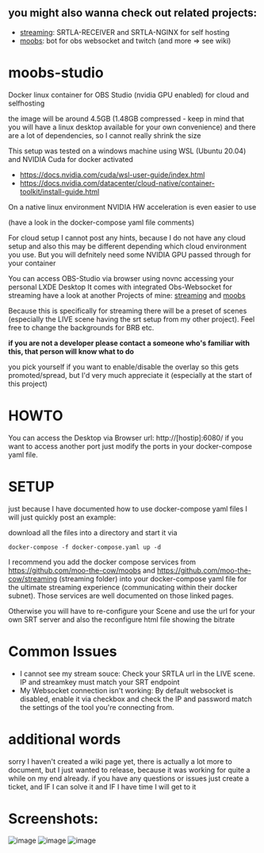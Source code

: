 ## you might also wanna check out related projects:
+ [streaming](https://github.com/moo-the-cow/streaming): SRTLA-RECEIVER and SRTLA-NGINX for self hosting
+ [moobs](https://github.com/moo-the-cow/moobs): bot for obs websocket and twitch (and more => see wiki)

# moobs-studio
Docker linux container for OBS Studio (nvidia GPU enabled) for cloud and selfhosting

the image will be around 4.5GB (1.48GB compressed - keep in mind that you will have a linux desktop available for your own convenience) and there are a lot of dependencies, so I cannot really shrink the size

This setup was tested on a windows machine using WSL (Ubuntu 20.04) and NVIDIA Cuda for docker activated
+ https://docs.nvidia.com/cuda/wsl-user-guide/index.html
+ https://docs.nvidia.com/datacenter/cloud-native/container-toolkit/install-guide.html

On a native linux environment NVIDIA HW acceleration is even easier to use

(have a look in the docker-compose yaml file comments)

For cloud setup I cannot post any hints, because I do not have any cloud setup and also this may be different depending which cloud environment you use.
But you will defnitely need some NVIDIA GPU passed through for your container

You can access OBS-Studio via browser using novnc accessing your personal LXDE Desktop
It comes with integrated Obs-Websocket for streaming have a look at another Projects of mine: [streaming](https://github.com/moo-the-cow/streaming) and [moobs](https://github.com/moo-the-cow/moobs)

Because this is specifically for streaming there will be a preset of scenes (especially the LIVE scene having the srt setup from my other project). Feel free to change the backgrounds for BRB etc.

**if you are not a developer please contact a someone who's familiar with this, that person will know what to do**

you pick yourself if you want to enable/disable the overlay so this gets promoted/spread, but I'd very much appreciate it (especially at the start of this project)

# HOWTO
You can access the Desktop via Browser url: http://[hostip]:6080/ if you want to access another port just modify the ports in your docker-compose yaml file.

# SETUP
just because I have documented how to use docker-compose yaml files I will just quickly post an example:

download all the files into a directory and start it via 

`docker-compose -f docker-compose.yaml up -d`

I recommend you add the docker compose services from https://github.com/moo-the-cow/moobs and https://github.com/moo-the-cow/streaming (streaming folder) into your docker-compose yaml file for the ultimate streaming experience (communicating within their docker subnet). Those services are well documented on those linked pages.

Otherwise you will have to re-configure your Scene and use the url for your own SRT server and also the reconfigure html file showing the bitrate

# Common Issues
+ I cannot see my stream souce: Check your SRTLA url in the LIVE scene. IP and streamkey must match your SRT endpoint
+ My Websocket connection isn't working: By default websocket is disabled, enable it via checkbox and check the IP and password match the settings of the tool you're connecting from.

# additional words
sorry I haven't created a wiki page yet, there is actually a lot more to document, but I just wanted to release, because it was working for quite a while on my end already. if you have any questions or issues just create a ticket, and IF I can solve it and IF I have time I will get to it

# Screenshots:
![image](https://user-images.githubusercontent.com/34907770/198009476-f77ce5dc-5e8b-4812-9886-165cf377028c.png)
![image](https://user-images.githubusercontent.com/34907770/198009599-4672367f-a3f8-4a73-acb5-c5071a362fb9.png)
![image](https://user-images.githubusercontent.com/34907770/198009630-35e4c77f-b33c-4a03-9f55-7d309c758ef7.png)

